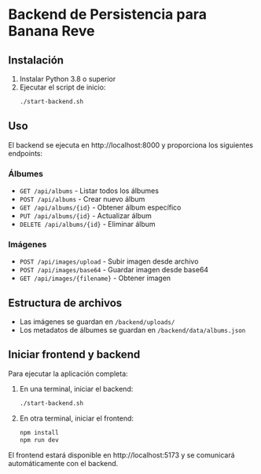 # Backend de Persistencia para Banana Reve

## Instalación

1. Instalar Python 3.8 o superior
2. Ejecutar el script de inicio:
   ```bash
   ./start-backend.sh
   ```

## Uso

El backend se ejecuta en http://localhost:8000 y proporciona los siguientes endpoints:

### Álbumes
- `GET /api/albums` - Listar todos los álbumes
- `POST /api/albums` - Crear nuevo álbum
- `GET /api/albums/{id}` - Obtener álbum específico
- `PUT /api/albums/{id}` - Actualizar álbum
- `DELETE /api/albums/{id}` - Eliminar álbum

### Imágenes
- `POST /api/images/upload` - Subir imagen desde archivo
- `POST /api/images/base64` - Guardar imagen desde base64
- `GET /api/images/{filename}` - Obtener imagen

## Estructura de archivos

- Las imágenes se guardan en `/backend/uploads/`
- Los metadatos de álbumes se guardan en `/backend/data/albums.json`

## Iniciar frontend y backend

Para ejecutar la aplicación completa:

1. En una terminal, iniciar el backend:
   ```bash
   ./start-backend.sh
   ```

2. En otra terminal, iniciar el frontend:
   ```bash
   npm install
   npm run dev
   ```

El frontend estará disponible en http://localhost:5173 y se comunicará automáticamente con el backend.